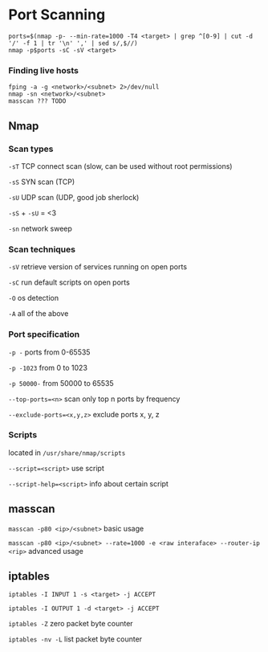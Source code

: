 # Port Scanning

```text
ports=$(nmap -p- --min-rate=1000 -T4 <target> | grep ^[0-9] | cut -d '/' -f 1 | tr '\n' ',' | sed s/,$//)
nmap -p$ports -sC -sV <target>
```

### Finding live hosts

```text
fping -a -g <network>/<subnet> 2>/dev/null
nmap -sn <network>/<subnet>
masscan ??? TODO
```

## Nmap

### Scan types

`-sT` TCP connect scan \(slow, can be used without root permissions\)

`-sS` SYN scan \(TCP\)

`-sU` UDP scan \(UDP, good job sherlock\)

`-sS` + `-sU` = &lt;3

`-sn` network sweep

### Scan techniques

`-sV` retrieve version of services running on open ports

`-sC` run default scripts on open ports

`-O` os detection

`-A` all of the above

### Port specification

`-p -` ports from 0-65535

`-p -1023` from 0 to 1023

`-p 50000-` from 50000 to 65535

`--top-ports=<n>` scan only top n ports by frequency

`--exclude-ports=<x,y,z>` exclude ports x, y, z

### Scripts

located in `/usr/share/nmap/scripts`

`--script=<script>` use script

`--script-help=<script>` info about certain script

## masscan

`masscan -p80 <ip>/<subnet>` basic usage

`masscan -p80 <ip>/<subnet> --rate=1000 -e <raw interaface> --router-ip <rip>` advanced usage

## iptables

`iptables -I INPUT 1 -s <target> -j ACCEPT`

`iptables -I OUTPUT 1 -d <target> -j ACCEPT`

`iptables -Z` zero packet byte counter

`iptables -nv -L` list packet byte counter

